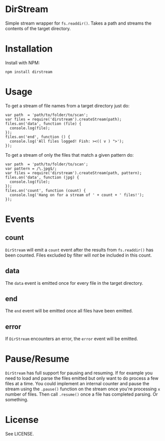 # DirStream

Simple stream wrapper for `fs.readdir()`. Takes a path and streams the
contents of the target directory.

# Installation

Install with NPM:

`npm install dirstream`

# Usage

To get a stream of file names from a target directory just do:

    var path  = 'path/to/folder/to/scan';
    var files = require('dirstream').createStream(path);
    files.on('data', function (file) {
      console.log(file);
    });
    files.on('end', function () {
      console.log('All files logged! Fish: ><(( v ) ">');
    });

To get a stream of only the files that match a given pattern do:

    var path  = 'path/to/folder/to/scan';
    var pattern = /\.jpg$/;
    var files = require('dirstream').createStream(path, pattern);
    files.on('data', function (jpg) {
      console.log(file);
    });
    files.on('count', function (count) {
      console.log('Hang on for a stream of ' + count + ' files!');
    });

# Events

## count

`DirStream` will emit a `count` event after the results from `fs.readdir()`
has been counted. Files excluded by filter will _not_ be included in this
count.

## data

The `data` event is emitted once for every file in the target directory.

## end

The `end` event will be emitted once all files have been emitted.

## error

If `DirStream` encounters an error, the `error` event will be emitted.


# Pause/Resume

`DirStream` has full support for pausing and resuming. If for example you need
to load and parse the files emitted but only want to do process a few files
at a time. You could implement an internal counter and pause the stream using
the `.pause()` function on the stream once you're processing `x` number of
files. Then call `.resume()` once a file has completed parsing. Or something.

# License

See LICENSE.

